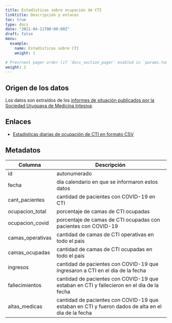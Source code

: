 ```yaml
---
title: Estadísticas sobre ocupación de CTI
linktitle: Descripción y enlaces
toc: true
type: docs
date: "2021-04-11T00:00:00Z"
draft: false
menu:
  example:
    name: Estadísticas sobre CTI
    weight: 1

# Prev/next pager order (if `docs_section_pager` enabled in `params.toml`)
weight: 1
---
```


## Origen de los datos

Los datos son extraídos de los [informes de situación publicados por la Sociedad Uruguaya de Medicina Intesiva](https://sumi.uy/reporte-historico-de-estadisticas/).


## Enlaces

* [Estadísticas diarias de ocupación de CTI en formato CSV](https://github.com/GUIAD-COVID/datos-y-visualizaciones-GUIAD/blob/master/datos/estadisticasUY_cti.csv)


## Metadatos


Columna   | Descripción
----------|---------------------------------------------------
id	  |autonumerado
fecha	  |día calendario en que se informaron estos datos
cant_pacientes| cantidad de pacientes con COVID-19 en CTI
ocupacion_total	| porcentaje de camas de CTI ocupadas
ocupacion_covid	| porcentaje de camas de CTI ocupadas con pacientes con COVID-19 
camas_operativas	| cantidad de camas de CTI operativas en todo el pais
camas_ocupadas	| cantidad de camas de CTI ocupadas en todo el pais
ingresos	| cantidad de pacientes con COVID-19 que ingresaron a CTI en el dia de la fecha
fallecimientos	| cantidad de pacientes con COVID-19 que estaban en CTI y fallecieron en el dia de la fecha
altas_medicas	| cantidad de pacientes con COVID-19 que estaban en CTI y fueron dados de alta en el dia de la fecha

